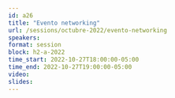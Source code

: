 ```yaml
---
id: a26
title: "Evento networking"
url: /sessions/octubre-2022/evento-networking
speakers:
format: session
block: h2-a-2022
time_start: 2022-10-27T18:00:00-05:00
time_end: 2022-10-27T19:00:00-05:00
video:
slides:
---
```

